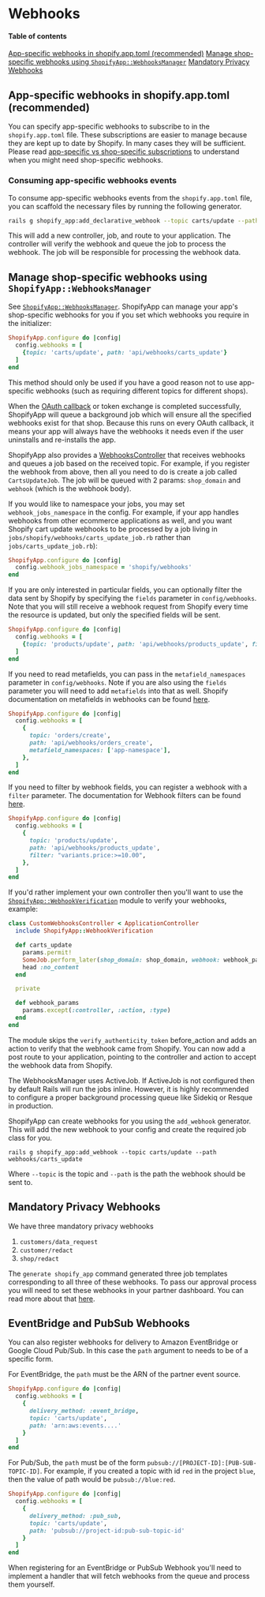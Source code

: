 # Webhooks

#### Table of contents

[App-specific webhooks in shopify.app.toml (recommended)](#subscribing-to-webhooks-in-the-app-configuration-file)
[Manage shop-specific webhooks using `ShopifyApp::WebhooksManager`](#manage-webhooks-using-shopifyappwebhooksmanager)
[Mandatory Privacy Webhooks](#mandatory-privacy-webhooks)

## App-specific webhooks in shopify.app.toml (recommended)
You can specify app-specific webhooks to subscribe to in the `shopify.app.toml` file. These subscriptions are easier to manage because they are kept up to date by Shopify. In many cases they will be sufficient. Please read [app-specific vs shop-specific subscriptions](https://shopify.dev/docs/apps/build/webhooks/subscribe#app-specific-vs-shop-specific-subscriptions) to understand when you might need shop-specific webhooks.

### Consuming app-specific webhooks events
To consume app-specific webhooks events from the `shopify.app.toml` file, you can scaffold the necessary files by running the following generator.

```bash
rails g shopify_app:add_declarative_webhook --topic carts/update --path webhooks/carts_update
```

This will add a new controller, job, and route to your application. The controller will verify the webhook and queue the job to process the webhook. The job will be responsible for processing the webhook data.

## Manage shop-specific webhooks using `ShopifyApp::WebhooksManager`

See [`ShopifyApp::WebhooksManager`](/lib/shopify_app/managers/webhooks_manager.rb).
ShopifyApp can manage your app's shop-specific webhooks for you if you set which webhooks you require in the initializer:

```ruby
ShopifyApp.configure do |config|
  config.webhooks = [
    {topic: 'carts/update', path: 'api/webhooks/carts_update'}
  ]
end
```

This method should only be used if you have a good reason not to use app-specific webhooks (such as requiring different topics for different shops).

When the [OAuth callback](/docs/shopify_app/authentication.md#oauth-callback) or token exchange is completed successfully, ShopifyApp will queue a background job which will ensure all the specified webhooks exist for that shop. Because this runs on every OAuth callback, it means your app will always have the webhooks it needs even if the user uninstalls and re-installs the app.

ShopifyApp also provides a [WebhooksController](/app/controllers/shopify_app/webhooks_controller.rb) that receives webhooks and queues a job based on the received topic. For example, if you register the webhook from above, then all you need to do is create a job called `CartsUpdateJob`. The job will be queued with 2 params: `shop_domain` and `webhook` (which is the webhook body).

If you would like to namespace your jobs, you may set `webhook_jobs_namespace` in the config. For example, if your app handles webhooks from other ecommerce applications as well, and you want Shopify cart update webhooks to be processed by a job living in `jobs/shopify/webhooks/carts_update_job.rb` rather than `jobs/carts_update_job.rb`):

```ruby
ShopifyApp.configure do |config|
  config.webhook_jobs_namespace = 'shopify/webhooks'
end
```

If you are only interested in particular fields, you can optionally filter the data sent by Shopify by specifying the `fields` parameter in `config/webhooks`. Note that you will still receive a webhook request from Shopify every time the resource is updated, but only the specified fields will be sent.

```ruby
ShopifyApp.configure do |config|
  config.webhooks = [
    {topic: 'products/update', path: 'api/webhooks/products_update', fields: ['title', 'vendor']}
  ]
end
```

If you need to read metafields, you can pass in the `metafield_namespaces` parameter in `config/webhooks`. Note if you are also using the `fields` parameter you will need to add `metafields` into that as well. Shopify documentation on metafields in webhooks can be found [here](https://shopify.dev/docs/api/admin-rest/2023-10/resources/webhook#resource-object).

```ruby
ShopifyApp.configure do |config|
  config.webhooks = [
    {
      topic: 'orders/create',
      path: 'api/webhooks/orders_create',
      metafield_namespaces: ['app-namespace'],
    },
  ]
end
```

If you need to filter by webhook fields, you can register a webhook with a `filter` parameter. The documentation for Webhook filters can be found [here](https://shopify.dev/docs/apps/build/webhooks/customize/filters).

```ruby
ShopifyApp.configure do |config|
  config.webhooks = [
    {
      topic: 'products/update',
      path: 'api/webhooks/products_update',
      filter: "variants.price:>=10.00",
    },
  ]
end
```

If you'd rather implement your own controller then you'll want to use the [`ShopifyApp::WebhookVerification`](/lib/shopify_app/controller_concerns/webhook_verification.rb) module to verify your webhooks, example:

```ruby
class CustomWebhooksController < ApplicationController
  include ShopifyApp::WebhookVerification

  def carts_update
    params.permit!
    SomeJob.perform_later(shop_domain: shop_domain, webhook: webhook_params.to_h)
    head :no_content
  end

  private

  def webhook_params
    params.except(:controller, :action, :type)
  end
end
```

The module skips the `verify_authenticity_token` before_action and adds an action to verify that the webhook came from Shopify. You can now add a post route to your application, pointing to the controller and action to accept the webhook data from Shopify.

The WebhooksManager uses ActiveJob. If ActiveJob is not configured then by default Rails will run the jobs inline. However, it is highly recommended to configure a proper background processing queue like Sidekiq or Resque in production.

ShopifyApp can create webhooks for you using the `add_webhook` generator. This will add the new webhook to your config and create the required job class for you.

```
rails g shopify_app:add_webhook --topic carts/update --path webhooks/carts_update
```

Where `--topic` is the topic and `--path` is the path the webhook should be sent to.

## Mandatory Privacy Webhooks

We have three mandatory privacy webhooks

1. `customers/data_request`
2. `customer/redact`
3. `shop/redact`

The `generate shopify_app` command generated three job templates corresponding to all three of these webhooks.
To pass our approval process you will need to set these webhooks in your partner dashboard.
You can read more about that [here](https://shopify.dev/apps/webhooks/configuration/mandatory-webhooks).

## EventBridge and PubSub Webhooks

You can also register webhooks for delivery to Amazon EventBridge or Google Cloud Pub/Sub. In this case the `path` argument to needs to be of a specific form.

For EventBridge, the `path` must be the ARN of the partner event source.

```rb
ShopifyApp.configure do |config|
  config.webhooks = [
    {
      delivery_method: :event_bridge,
      topic: 'carts/update',
      path: 'arn:aws:events....'
    }
  ]
end
```

For Pub/Sub, the `path` must be of the form `pubsub://[PROJECT-ID]:[PUB-SUB-TOPIC-ID]`. For example, if you created a topic with id `red` in the project `blue`, then the value of path would be `pubsub://blue:red`.

```rb
ShopifyApp.configure do |config|
  config.webhooks = [
    {
      delivery_method: :pub_sub,
      topic: 'carts/update',
      path: 'pubsub://project-id:pub-sub-topic-id'
    }
  ]
end
```

When registering for an EventBridge or PubSub Webhook you'll need to implement a handler that will fetch webhooks from the queue and process them yourself.
